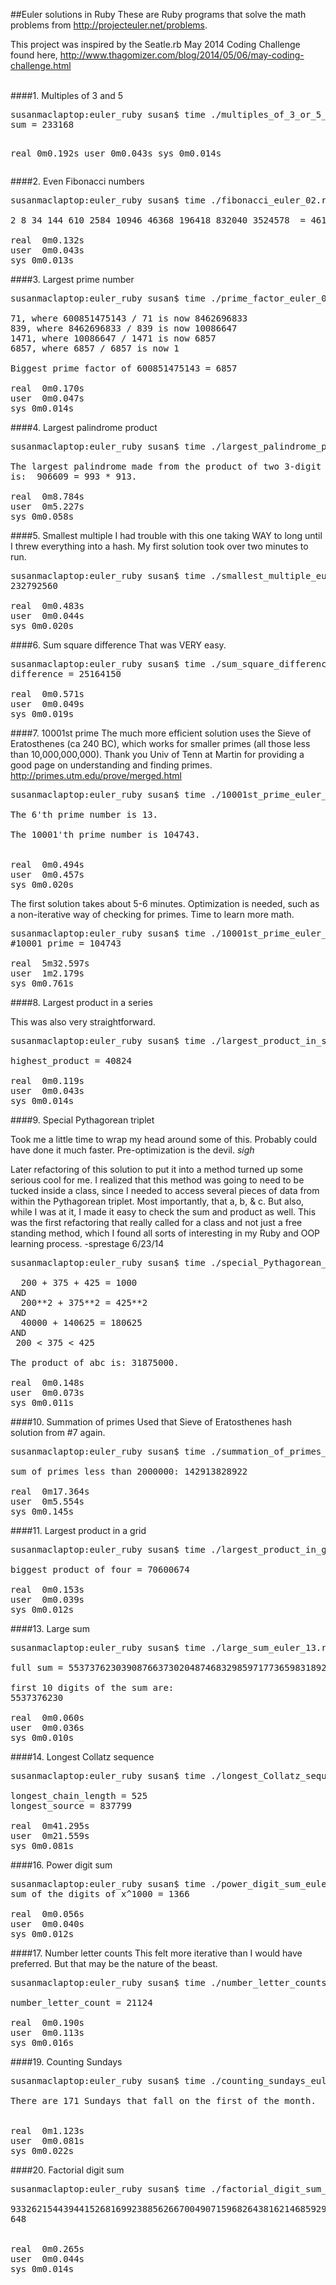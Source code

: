 ##Euler solutions in Ruby
These are Ruby programs that solve the math problems from http://projecteuler.net/problems.

This project was inspired by the Seatle.rb May 2014 Coding Challenge found here, http://www.thagomizer.com/blog/2014/05/06/may-coding-challenge.html

<br>
####1. Multiples of 3 and 5
<pre>
susanmaclaptop:euler_ruby susan$ time ./multiples_of_3_or_5_euler_01.rb
sum = 233168

real  0m0.192s
user  0m0.043s
sys 0m0.014s
</pre>


####2. Even Fibonacci numbers

<pre>
susanmaclaptop:euler_ruby susan$ time ./fibonacci_euler_02.rb

2 8 34 144 610 2584 10946 46368 196418 832040 3524578  = 4613732

real  0m0.132s
user  0m0.043s
sys 0m0.013s
</pre>


####3. Largest prime number

<pre>
susanmaclaptop:euler_ruby susan$ time ./prime_factor_euler_03.rb

71, where 600851475143 / 71 is now 8462696833
839, where 8462696833 / 839 is now 10086647
1471, where 10086647 / 1471 is now 6857
6857, where 6857 / 6857 is now 1

Biggest prime factor of 600851475143 = 6857

real  0m0.170s
user  0m0.047s
sys 0m0.014s
</pre>


####4. Largest palindrome product

<pre>
susanmaclaptop:euler_ruby susan$ time ./largest_palindrome_product.rb

The largest palindrome made from the product of two 3-digit numbers
is:  906609 = 993 * 913.

real  0m8.784s
user  0m5.227s
sys 0m0.058s
</pre>


####5. Smallest multiple
I had trouble with this one taking WAY to long until I threw everything into a hash.  My first solution took over two minutes to run.

<pre>
susanmaclaptop:euler_ruby susan$ time ./smallest_multiple_euler_05.rb
232792560

real  0m0.483s
user  0m0.044s
sys 0m0.020s
</pre>


####6. Sum square difference
That was VERY easy.

<pre>
susanmaclaptop:euler_ruby susan$ time ./sum_square_difference_euler_06.rb
difference = 25164150

real  0m0.571s
user  0m0.049s
sys 0m0.019s
</pre>


####7. 10001st prime
The much more efficient solution uses the Sieve of Eratosthenes (ca 240 BC), which works for smaller primes (all those less than 10,000,000,000).  Thank you Univ of Tenn at Martin for providing a good page on understanding and finding primes.  http://primes.utm.edu/prove/merged.html

<pre>
susanmaclaptop:euler_ruby susan$ time ./10001st_prime_euler_07.rb

The 6'th prime number is 13.

The 10001'th prime number is 104743.


real  0m0.494s
user  0m0.457s
sys 0m0.020s
</pre>

The first solution takes about 5-6 minutes.  Optimization is needed, such as a non-iterative way of checking for primes.  Time to learn more math.
<pre>
susanmaclaptop:euler_ruby susan$ time ./10001st_prime_euler_07.rb
#10001 prime = 104743

real  5m32.597s
user  1m2.179s
sys 0m0.761s
</pre>


####8. Largest product in a series

This was also very straightforward.

<pre>
susanmaclaptop:euler_ruby susan$ time ./largest_product_in_series_euler_08.rb

highest_product = 40824

real  0m0.119s
user  0m0.043s
sys 0m0.014s
</pre>


####9. Special Pythagorean triplet

Took me a little time to wrap my head around some of this.  Probably could have done it much faster.  Pre-optimization is the devil.  *sigh*

Later refactoring of this solution to put it into a method turned up some serious cool for me.  I realized that this method was going to need to be tucked inside a class, since I needed to access several pieces of data from within the Pythagorean triplet.  Most importantly, that a, b, & c.  But also, while I was at it, I made it easy to check the sum and product as well.  This was the first refactoring that really called for a class and not just a free standing method, which I found all sorts of interesting in my Ruby and OOP learning process.  -sprestage 6/23/14

<pre>
susanmaclaptop:euler_ruby susan$ time ./special_Pythagorean_triplet_euler_09.rb

  200 + 375 + 425 = 1000
AND
  200**2 + 375**2 = 425**2
AND
  40000 + 140625 = 180625
AND
 200 &lt; 375 &lt; 425

The product of abc is: 31875000.

real  0m0.148s
user  0m0.073s
sys 0m0.011s
</pre>


####10. Summation of primes
Used that Sieve of Eratosthenes hash solution from #7 again.
<pre>
susanmaclaptop:euler_ruby susan$ time ./summation_of_primes_euler_10.rb

sum of primes less than 2000000: 142913828922

real  0m17.364s
user  0m5.554s
sys 0m0.145s
</pre>


####11. Largest product in a grid
<pre>
susanmaclaptop:euler_ruby susan$ time ./largest_product_in_grid_euler_11.rb

biggest product of four = 70600674

real  0m0.153s
user  0m0.039s
sys 0m0.012s
</pre>


####13. Large sum
<pre>
susanmaclaptop:euler_ruby susan$ time ./large_sum_euler_13.rb

full sum = 5537376230390876637302048746832985971773659831892672

first 10 digits of the sum are:
5537376230

real  0m0.060s
user  0m0.036s
sys 0m0.010s
</pre>


####14. Longest Collatz sequence
<pre>
susanmaclaptop:euler_ruby susan$ time ./longest_Collatz_sequence_euler_14.rb

longest_chain_length = 525
longest_source = 837799

real  0m41.295s
user  0m21.559s
sys 0m0.081s
</pre>


####16. Power digit sum
<pre>
susanmaclaptop:euler_ruby susan$ time ./power_digit_sum_euler_16.rb
sum of the digits of x^1000 = 1366

real  0m0.056s
user  0m0.040s
sys 0m0.012s
</pre>


####17. Number letter counts
This felt more iterative than I would have preferred.  But that may be the nature of the beast.

<pre>
susanmaclaptop:euler_ruby susan$ time ./number_letter_counts_euler_17.rb

number_letter_count = 21124

real  0m0.190s
user  0m0.113s
sys 0m0.016s
</pre>


####19. Counting Sundays

<pre>
susanmaclaptop:euler_ruby susan$ time ./counting_sundays_euler_19.rb

There are 171 Sundays that fall on the first of the month.


real  0m1.123s
user  0m0.081s
sys 0m0.022s
</pre>


####20. Factorial digit sum

<pre>
susanmaclaptop:euler_ruby susan$ time ./factorial_digit_sum_euler_20.rb

93326215443944152681699238856266700490715968264381621468592963895217599993229915608941463976156518286253697920827223758251185210916864000000000000000000000000
648


real  0m0.265s
user  0m0.044s
sys 0m0.014s
</pre>
